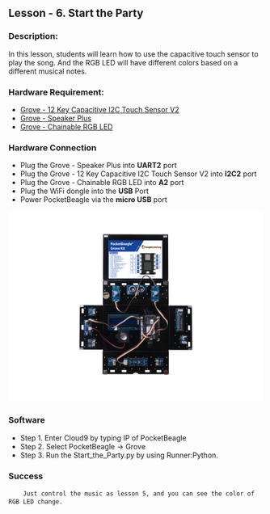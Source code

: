 ## Lesson - 6. Start the Party

### Description:

In this lesson, students will learn how to use the capacitive touch sensor to play the song. And the RGB LED will have different colors based on a different musical notes.

### Hardware Requirement:

- [Grove - 12 Key Capacitive I2C Touch Sensor V2](http://wiki.seeedstudio.com/Grove-12_Key_Capacitive_I2C_Touch_Sensor_V2-MPR121/)
- [Grove - Speaker Plus](http://wiki.seeedstudio.com/Grove-Speaker/)
- [Grove - Chainable RGB LED](http://wiki.seeedstudio.com/Grove-Chainable_RGB_LED/)


### Hardware Connection

- Plug the Grove - Speaker Plus into **UART2** port
- Plug the Grove - 12 Key Capacitive I2C Touch Sensor V2 into **I2C2** port
- Plug the Grove - Chainable RGB LED into **A2** port
- Plug the WiFi dongle into the **USB** Port
- Power PocketBeagle via the **micro USB** port


![](img/project6.jpg)

### Software

- Step 1. Enter Cloud9 by typing IP of PocketBeagle
- Step 2. Select PocketBeagle -> Grove
- Step 3. Run the Start_the_Party.py by using Runner:Python.

### Success
        Just control the music as lesson 5, and you can see the color of RGB LED change.
